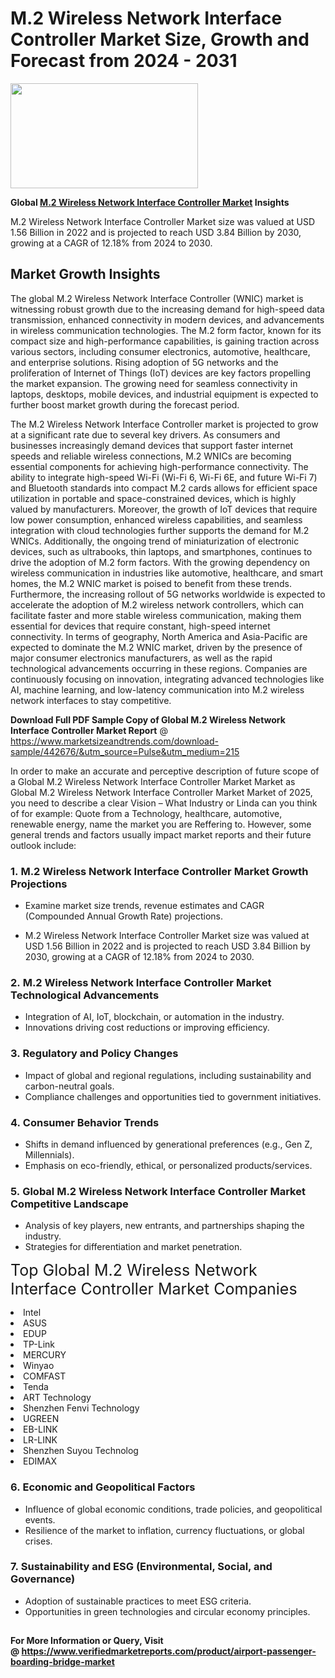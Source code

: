 <H1>M.2 Wireless Network Interface Controller Market Size, Growth and Forecast from 2024 - 2031</H1><img class="aligncenter size-medium wp-image-584254" src="https://thirdeyenews.in/wp-content/uploads/2024/09/Global-Market-Research-300x168.jpeg" alt="" width="300" height="168" /><p><strong>Global&nbsp;<a href="https://www.marketsizeandtrends.com/download-sample/442676/&amp;utm_source=Pulse&amp;utm_medium=215">M.2 Wireless Network Interface Controller Market</a> Insights</strong></p><p>M.2 Wireless Network Interface Controller Market size was valued at USD 1.56 Billion in 2022 and is projected to reach USD 3.84 Billion by 2030, growing at a CAGR of 12.18% from 2024 to 2030.</p><p><h2>Market Growth Insights</h2> <p>The global M.2 Wireless Network Interface Controller (WNIC) market is witnessing robust growth due to the increasing demand for high-speed data transmission, enhanced connectivity in modern devices, and advancements in wireless communication technologies. The M.2 form factor, known for its compact size and high-performance capabilities, is gaining traction across various sectors, including consumer electronics, automotive, healthcare, and enterprise solutions. Rising adoption of 5G networks and the proliferation of Internet of Things (IoT) devices are key factors propelling the market expansion. The growing need for seamless connectivity in laptops, desktops, mobile devices, and industrial equipment is expected to further boost market growth during the forecast period. </p> <p>The M.2 Wireless Network Interface Controller market is projected to grow at a significant rate due to several key drivers. As consumers and businesses increasingly demand devices that support faster internet speeds and reliable wireless connections, M.2 WNICs are becoming essential components for achieving high-performance connectivity. The ability to integrate high-speed Wi-Fi (Wi-Fi 6, Wi-Fi 6E, and future Wi-Fi 7) and Bluetooth standards into compact M.2 cards allows for efficient space utilization in portable and space-constrained devices, which is highly valued by manufacturers. Moreover, the growth of IoT devices that require low power consumption, enhanced wireless capabilities, and seamless integration with cloud technologies further supports the demand for M.2 WNICs. Additionally, the ongoing trend of miniaturization of electronic devices, such as ultrabooks, thin laptops, and smartphones, continues to drive the adoption of M.2 form factors. With the growing dependency on wireless communication in industries like automotive, healthcare, and smart homes, the M.2 WNIC market is poised to benefit from these trends. Furthermore, the increasing rollout of 5G networks worldwide is expected to accelerate the adoption of M.2 wireless network controllers, which can facilitate faster and more stable wireless communication, making them essential for devices that require constant, high-speed internet connectivity. In terms of geography, North America and Asia-Pacific are expected to dominate the M.2 WNIC market, driven by the presence of major consumer electronics manufacturers, as well as the rapid technological advancements occurring in these regions. Companies are continuously focusing on innovation, integrating advanced technologies like AI, machine learning, and low-latency communication into M.2 wireless network interfaces to stay competitive. </p><p><span class=""><strong>Download Full PDF Sample Copy of Global M.2 Wireless Network Interface Controller Market Report</strong> @ <a href="https://www.marketsizeandtrends.com/download-sample/442676/&amp;utm_source=Pulse&amp;utm_medium=215" target="_blank">https://www.marketsizeandtrends.com/download-sample/442676/&amp;utm_source=Pulse&amp;utm_medium=215</a></span></p><p>In order to make an accurate and perceptive description of future scope of a Global&nbsp;M.2 Wireless Network Interface Controller Market Market as Global&nbsp;M.2 Wireless Network Interface Controller Market Market of 2025, you need to describe a clear Vision &ndash; What Industry or Linda can you think of for example: Quote from a Technology, healthcare, automotive, renewable energy, name the market you are Reffering to. However, some general trends and factors usually impact market reports and their future outlook include:</p><h3>1.&nbsp;<strong>M.2 Wireless Network Interface Controller Market Growth Projections</strong></h3><ul><li>Examine market size trends, revenue estimates and CAGR (Compounded Annual Growth Rate) projections.</li><li><p>M.2 Wireless Network Interface Controller Market size was valued at USD 1.56 Billion in 2022 and is projected to reach USD 3.84 Billion by 2030, growing at a CAGR of 12.18% from 2024 to 2030.</p></li></ul><h3>2.&nbsp;<strong>M.2 Wireless Network Interface Controller Market Technological Advancements</strong></h3><ul><li>Integration of AI, IoT, blockchain, or automation in the industry.</li><li>Innovations driving cost reductions or improving efficiency.</li></ul><h3>3.&nbsp;<strong>Regulatory and Policy Changes</strong></h3><ul><li>Impact of global and regional regulations, including sustainability and carbon-neutral goals.</li><li>Compliance challenges and opportunities tied to government initiatives.</li></ul><h3>4.&nbsp;<strong>Consumer Behavior Trends</strong></h3><ul><li>Shifts in demand influenced by generational preferences (e.g., Gen Z, Millennials).</li><li>Emphasis on eco-friendly, ethical, or personalized products/services.</li></ul><h3>5.&nbsp;<strong>Global M.2 Wireless Network Interface Controller Market Competitive Landscape</strong></h3><ul><li>Analysis of key players, new entrants, and partnerships shaping the industry.</li><li>Strategies for differentiation and market penetration.</li></ul><p data-pm-slice="1 1 []"><span style="color: inherit; font-family: inherit; font-size: 25px;">Top Global M.2 Wireless Network Interface Controller Market Companies</span></p><div class="" data-test-id=""><p><li>Intel</li><li> ASUS</li><li> EDUP</li><li> TP-Link</li><li> MERCURY</li><li> Winyao</li><li> COMFAST</li><li> Tenda</li><li> ART Technology</li><li> Shenzhen Fenvi Technology</li><li> UGREEN</li><li> EB-LINK</li><li> LR-LINK</li><li> Shenzhen Suyou Technolog</li><li> EDIMAX</li></p></div><h3>6.&nbsp;<strong>Economic and Geopolitical Factors</strong></h3><ul><li>Influence of global economic conditions, trade policies, and geopolitical events.</li><li>Resilience of the market to inflation, currency fluctuations, or global crises.</li></ul><h3>7.&nbsp;<strong>Sustainability and ESG (Environmental, Social, and Governance)</strong></h3><ul><li>Adoption of sustainable practices to meet ESG criteria.</li><li>Opportunities in green technologies and circular economy principles.</li></ul><h2><strong style="font-size: 14px;">For More Information or Query, Visit @&nbsp;</strong><a style="background-color: #ffffff; font-size: 14px;" href="https://www.marketsizeandtrends.com/report/m-2-wireless-network-interface-controller-market/" target="_blank">https://www.verifiedmarketreports.com/product/airport-passenger-boarding-bridge-market</a></h2>
